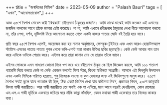 +++
title = "জন্মদিনের গিমিক"
date = 2023-05-09
author = "Palash Bauri"
tags = [ "এখন", "আবোলতাবোল",]
+++

আজ ২৫শে বৈশাখ নোবেল জয়ী 'বিশ্বকবি' রবীন্দ্রনাথ ঠাকুরের জন্মদিন। আমি মাঝে মাঝেই ভাবি কতজন এই এনাদের জন্মদিন পালনের আগে তাঁকে জানার চেষ্টা করেছে। না না, আমি এখানে রবীন্দ্রনাথ ঠাকুরের লেখা নীচে আলোচনা করবো না, তাঁর লেখা, দর্শন, দৃষ্টিভঙ্গি নিয়ে আলোচনা করতে গেলে একটা হাজার পাতার মোটা বই তৈরি হয়ে যাবে। 

প্রতি বছর ২৫শে বৈশাখ এলেই, আয়োজন করা হয় নানান অনুষ্ঠানের, ফেসবুক-টুইটারে এবং এখন আরও হোয়াটসঅ্যাপ স্ট্যাটাস এসবের পাতায় পাতায় গুগল থেকে কপি-পেস্ট মারা নানান উক্তির ছবির ছড়াছড়ি। কেউ কেউ আবার গান তান করে এদিকে ওদিকে শেয়ার করে। এইসব করে তারা জানান দেয় যে তারাও তাঁকে জানে। 

এইসব লোককে এমন সাধারণ কোনো দিনে খপ করে ধরে রবীন্দ্রনাথ ঠাকুর কে ছিল জিজ্ঞেস করলে, আমি ১০০ শতাংশ গ্যারেন্টি দিয়ে বলতে কেউ না কেউ একজন বলবেই ফিল্ম স্টার, কিংবা স্বাধীনতা সংগ্রামী। আসলে এই দিনগুলি উদযাপন এখন একটা গিমিকে পরিণত হয়েছে, শুধু নিজেকে ভালো বা কুল দেখাবার জন্য এই জিনিসগুলো মানুষ করে। ২৬শে বৈশাখ সবাই ভুলে যাবে গতকাল কী ছিল, ঠিক একই জিনিস দেখা যায় স্বাধীনতা দিবস, প্রজাতন্ত্র দিবস, ২৩শে জানুয়ারি কিংবা গান্ধী জয়ন্তীতে। আর গান্ধী জয়ন্তীতে তো সবাই এক পা এগিয়ে, মনে আগে বছরই দেখছিলাম, কোন রাজ্যের এম.এল.এ গান্ধী মূর্তিকে একবারে জড়িয়ে ধরে নাঁকি কান্না কাঁদছিল, যেমন মহাত্মা গান্ধী একেবারে তার নিজের কাকার বাবা। 